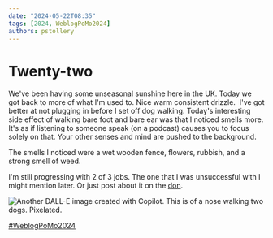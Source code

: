 ```yaml
---
date: "2024-05-22T08:35"
tags: [2024, WeblogPoMo2024]
authors: pstollery
---
```

# Twenty-two
<!-- truncate -->


We've been having some unseasonal sunshine here in the UK. Today we got back to more of what I'm used to. Nice warm consistent drizzle. 
I've got better at not plugging in before I set off dog walking. Today's interesting side effect of walking bare foot and bare ear was that I noticed smells more. It's as if listening to someone speak (on a podcast) causes you to focus solely on that. Your other senses and mind are pushed to the background. 

The smells I noticed were a wet wooden fence, flowers, rubbish, and a strong smell of weed.

I'm still progressing with 2 of 3 jobs. The one that I was unsuccessful with I might mention later. Or just post about it on the [don](https://social.lol/@phils). 

![Another DALL-E image created with Copilot. This is of a nose walking two dogs. Pixelated. ](https://cdn.some.pics/phils/664dafd0cc09c.jpg)

[#WeblogPoMo2024](https://weblog.anniegreens.lol/weblog-posting-month-2024)